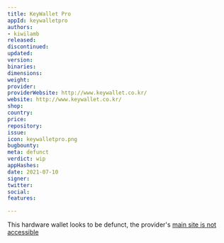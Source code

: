 ```yaml
---
title: KeyWallet Pro
appId: keywalletpro
authors:
- kiwilamb
released: 
discontinued: 
updated: 
version: 
binaries: 
dimensions: 
weight: 
provider: 
providerWebsite: http://www.keywallet.co.kr/
website: http://www.keywallet.co.kr/
shop: 
country: 
price: 
repository: 
issue: 
icon: keywalletpro.png
bugbounty: 
meta: defunct
verdict: wip
appHashes: 
date: 2021-07-10
signer: 
twitter: 
social: 
features: 

---
```


This hardware wallet looks to be defunct, the provider's [main site is not accessible](http://www.keywallet.co.kr) 

